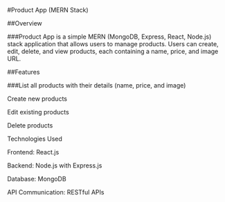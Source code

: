#Product App (MERN Stack)

##Overview

###Product App is a simple MERN (MongoDB, Express, React, Node.js) stack application that allows users to manage products. Users can create, edit, delete, and view products, each containing a name, price, and image URL.

##Features

###List all products with their details (name, price, and image)

Create new products

Edit existing products

Delete products

Technologies Used

Frontend: React.js

Backend: Node.js with Express.js

Database: MongoDB

API Communication: RESTful APIs
